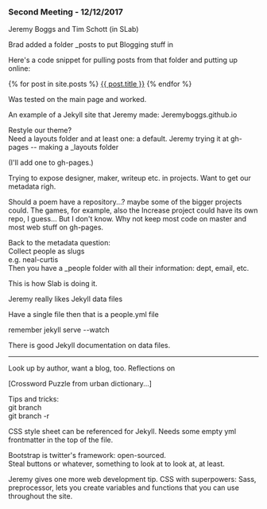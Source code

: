 ### Second Meeting - 12/12/2017

Jeremy Boggs and Tim Schott (in SLab)

Brad added a folder _posts to put Blogging stuff in

Here's a code snippet for pulling posts from that folder and putting up online:

{% for post in site.posts %}
<a href="{{ site.baseurl }}/{{ post.url }}">{{ post.title }}</a>
{% endfor %}

Was tested on the main page and worked.

An example of a Jekyll site that Jeremy made:  Jeremyboggs.github.io

Restyle our theme?  
Need a layouts folder and at least one: a default.
Jeremy trying it at gh-pages -- making a _layouts folder

(I'll add one to gh-pages.)
 
Trying to expose designer, maker, writeup etc. in projects. Want to get our metadata righ.

Should a poem have a repository...? maybe some of the bigger projects could. The games, for example, also the Increase project could have its own repo, I guess... But I don't know. Why not keep most code on master and most web stuff on gh-pages.

Back to the metadata question:  
Collect people as slugs  
e.g. neal-curtis  
Then you have a _people folder with all their information: dept, email, etc.

This is how Slab is doing it.

Jeremy really likes Jekyll data files

Have a single file then that is a people.yml file

remember jekyll serve --watch

There is good Jekyll documentation on data files.

----

Look up by author, want a blog, too.
Reflections on 

[Crossword Puzzle from urban dictionary...]

Tips and tricks:  
git branch  
git branch -r  

CSS style sheet can be referenced for Jekyll. Needs some empty yml frontmatter in the top of the file.

Bootstrap is twitter's framework: open-sourced.   
Steal buttons or whatever, something to look at to look at, at least.

Jeremy gives one more web development tip. CSS with superpowers: Sass, preprocessor, lets you create variables and functions that you can use throughout the site. 

